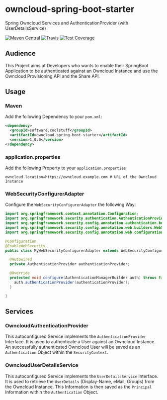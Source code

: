 # owncloud-spring-boot-starter
Spring Owncloud Services and AuthenticationProvider (with UserDetailsService)

[![Maven Central](https://maven-badges.herokuapp.com/maven-central/software.coolstuff/owncloud-spring-boot-starter/badge.png)](https://maven-badges.herokuapp.com/maven-central/software.coolstuff/owncloud-spring-boot-starter)
[![Travis](https://travis-ci.org/coolstuffsoftware/owncloud-spring-boot-starter.svg?branch=master)](https://travis-ci.org/coolstuffsoftware/owncloud-spring-boot-starter)
[![Test Coverage](https://codeclimate.com/github/coolstuffsoftware/owncloud-spring-boot-starter/badges/coverage.svg)](https://codeclimate.com/github/coolstuffsoftware/owncloud-spring-boot-starter/coverage)

## Audience
This Project aims at Developers who wants to enable their SpringBoot Application to be authenticated against an Owncloud Instance and use the Owncloud Provisioning API and the Share API.

## Usage
### Maven
Add the following Dependency to your ``pom.xml``:
```xml
<dependency>
  <groupId>software.coolstuff</groupId>
  <artifactId>owncloud-spring-boot-starter</artifactId>
  <version>1.0.0</version>
</dependency>
```
### application.properties
Add the following Property to your ``application.properties``
```properties
owncloud.location=https://owncloud.example.com # URL of the Owncloud Instance
```
### WebSecurityConfigurerAdapter
Configure the ``WebSecurityConfigurerAdapter`` the following Way:
```java
import org.springframework.context.annotation.Configuration;
import org.springframework.security.authentication.AuthenticationProvider;
import org.springframework.security.config.annotation.authentication.builders.AuthenticationManagerBuilder;
import org.springframework.security.config.annotation.web.builders.WebSecurity;
import org.springframework.security.config.annotation.web.configuration.WebSecurityConfigurerAdapter;

@Configuration
@EnableWebSecurity
public class MyWebSecurityConfigurerAdapter extends WebSecurityConfigurerAdapter {

  @Autowired
  private AuthenticationProvider authenticationProvider;

  @Override
  protected void configure(AuthenticationManagerBuilder auth) throws Exception {
    auth.authenticationProvider(authenticationProvider);
  }

}
```

## Services
### OwncloudAuthenticationProvider
This autoconfigured Service implements the ``AuthenticationProvider`` Interface.
It is used to authenticate a User against an Owncloud Instance.
An successfully authenticated Owncloud User will be saved as an ``Authentication`` Object within the ``SecurityContext``.
### OwncloudUserDetailsService
This autoconfigured Service implements the ``UserDetailsService`` Interface.
It is used to retrieve the ``UserDetails`` (Display-Name, eMail, Groups) from the Owncloud Instance.
This Information is then saved as the ``Principal`` Information within the ``Authentication`` Object.
